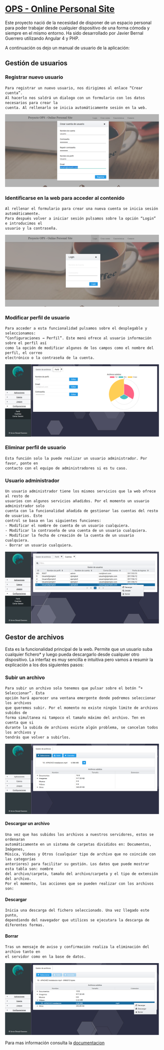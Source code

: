 # [OPS - Online Personal Site](http://ops.pe.hu)

Este proyecto nació de la necesidad de disponer de un espacio personal para poder trabajar 
desde cualquier dispositivo de una forma cómoda y siempre en el mismo entorno. Ha sido desarrollado
por Javier Bernal Guerrero utilizando Angular 4 y PHP.

A continuación os dejo un manual de usuario de la aplicación:
## Gestión de usuarios

### Registrar nuevo usuario
	Para registrar un nuevo usuario, nos dirigimos al enlace “Crear cuenta”.
	Al hacerlo nos saldrá un dialogo con un formulario con los datos necesarios para crear la
	cuenta. Al rellenarlo se inicia automáticamente sesión en la web.

![Crear cuenta](https://github.com/JavierBernalGuerrero/Online-Personal-Site/blob/master/Capturas/Home%20-%20Crear_Cuenta_Formulario.PNG)

### Identificarse en la web para acceder al contenido
	Al rellenar el formulario para crear una nueva cuenta se inicia sesión automáticamente.
	Para después volver a iniciar sesión pulsamos sobre la opción “Login” e introducimos el
	usuario y la contraseña.

![Identificarse en la web](https://github.com/JavierBernalGuerrero/Online-Personal-Site/blob/master/Capturas/Home%20-%20Login.PNG)

### Modificar perfil de usuario
	Para acceder a esta funcionalidad pulsamos sobre el desplegable y seleccionamos:
	“Configuraciones → Perfil”. Este menú ofrece al usuario información sobre el perfil así
	como la opción de modificar algunos de los campos como el nombre del perfil, el correo
	electrónico o la contraseña de la cuenta.

![Modificar datos de la cuenta](https://github.com/JavierBernalGuerrero/Online-Personal-Site/blob/master/Capturas/App%20-%20Perfil.PNG)

### Eliminar perfil de usuario
	Esta función solo la puede realizar un usuario administrador. Por favor, ponte en
	contacto con el equipo de administradores si es tu caso.

### Usuario administrador
	Un usuario administrador tiene los mismos servicios que la web ofrece al resto de
	usuarios con algunos servicios añadidos. Por el momento un usuario administrador solo
	cuenta con la funcionalidad añadida de gestionar las cuentas del resto de usuarios. Este
	control se basa en las siguientes funciones:
	- Modificar el nombre de cuenta de un usuario cualquiera.
	- Modificar la contraseña de una cuenta de un usuario cualquiera.
	- Modificar la fecha de creación de la cuenta de un usuario cualquiera.
	- Borrar un usuario cualquiera.

![Opciones del usuario administrador](https://github.com/JavierBernalGuerrero/Online-Personal-Site/blob/master/Capturas/App%20-%20Cuentas1.PNG)

## Gestor de archivos
Esta es la funcionalidad principal de la web. Permite que un usuario suba cualquier fichero*
y luego pueda descargarlo desde cualquier otro dispositivo. La interfaz es muy sencilla e
intuitiva pero vamos a resumir la explicación a los dos siguientes pasos:


### Subir un archivo
	Para subir un archivo solo tenemos que pulsar sobre el botón “+ Seleccionar”. Esta
	opción hará aparecer una ventana emergente donde podremos seleccionar los archivos
	que queremos subir. Por el momento no existe ningún limite de archivos subidos de
	forma simultanea ni tampoco el tamaño máximo del archivo. Ten en cuenta que si
	durante la subida de archivos existe algún problema, se cancelan todos los archivos y
	tendrás que volver a subirlos.

![Subir archivo](https://github.com/JavierBernalGuerrero/Online-Personal-Site/blob/master/Capturas/App%20-%20Gestor_Archivos_Upload.PNG)

#### Descargar un archivo
	Una vez que has subidos los archivos a nuestros servidores, estos se ordenaran
	automáticamente en un sistema de carpetas divididos en: Documentos, Imágenes,
	Música, Videos y Otros (cualquier tipo de archivo que no coincide con las categorías
	anteriores) para facilitar su gestión. Los datos que puede mostrar esta tabla son: nombre
	del archivo/carpeta, tamaño del archivo/carpeta y el tipo de extensión del archivo.
	Por el momento, las acciones que se pueden realizar con los archivos son:

#### Descargar
	Inicia una descarga del fichero seleccionado. Una vez llegado este punto,
	dependiendo del navegador que utilices se ejecutara la descarga de diferentes formas.

#### Borrar
	Tras un mensaje de aviso y confirmación realiza la eliminación del archivo tanto en
	el servidor como en la base de datos.

![Opciones de archivos](https://github.com/JavierBernalGuerrero/Online-Personal-Site/blob/master/Capturas/App%20-%20Gestor_Archivos_Download.PNG)

Para mas información consulta la [documentacion](https://github.com/JavierBernalGuerrero/Online-Personal-Site/blob/master/Proyecto%20Integrado%20-%20Documentacion.pdf)
